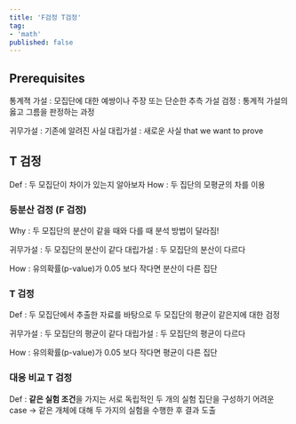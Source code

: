 ```yaml
---
title: 'F검정 T검정' 
tag:
- 'math'
published: false
---
```


## Prerequisites

통계젹 가설 : 모집단에 대한 예쌍이나 주장 또는 단순한 추측
가설 검정 : 통계적 가설의 옳고 그름을 판정하는 과정

귀무가설 : 기존에 알려진 사실
대립가설 : 새로운 사실 that we want to prove


## T 검정 

Def : 두 모집단이 차이가 있는지 알아보자
How : 두 집단의 모평균의 차를 이용

### 등분산 검정 (F 검정)

Why : 두 모집단의 분산이 같을 때와 다를 때 분석 방법이 달라짐!

귀무가설 : 두 모집단의 분산이 같다
대립가설 : 두 모집단의 분산이 다르다

How : 유의확률(p-value)가 0.05 보다 작다면 분산이 다른 집단

### T 검정

Def : 두 모집단에서 추출한 자료를 바탕으로 두 모집단의 평균이 같은지에 대한 검정

귀무가설 : 두 모집단의 평균이 같다
대립가설 : 두 모집단의 평균이 다르다

How : 유의확률(p-value)가 0.05 보다 작다면 평균이 다른 집단

### 대응 비교 T 검정

Def : **같은 실험 조건**을 가지는 서로 독립적인 두 개의 실험 집단을 구성하기 어려운 case -> 같은 개체에 대해 두 가지의 실험을 수행한 후 결과 도출

